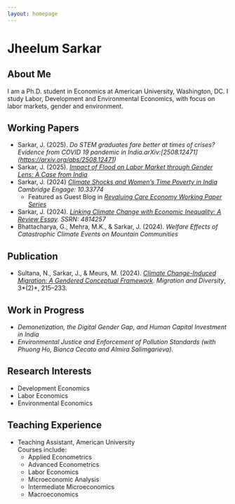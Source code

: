 ```yaml
---
layout: homepage
---
```


# Jheelum Sarkar

## About Me

I am a Ph.D. student in Economics at American University, Washington, DC. I study Labor, Development and Environmental Economics, with focus on labor markets, gender and environment.
 

## Working Papers

- Sarkar, J. (2025). *Do STEM graduates fare better at times of crises? Evidence from COVID 19 pandemic in India.arXiv:[2508.12471] (https://arxiv.org/abs/2508.12471)*
- Sarkar, J. (2025). *[Impact of Flood on Labor Market through Gender Lens: A Case from India](assets/work_in_progress/Flood-Labor-Gender.pdf)*  
- Sarkar, J. (2024) *[Climate Shocks and Women’s Time Poverty in India](https://www.cambridge.org/engage/coe/article-details/670ef249cec5d6c142430f63) Cambridge Engage: 10.33774*
    - Featured as Guest Blog in *[Revaluing Care Economy Working Paper Series](https://www.revaluingcare.org/time-poverty-and-climate-shocks-how-married-women-bear-the-brunt/)* 
- Sarkar, J. (2024). *[Linking Climate Change with Economic Inequality: A Review Essay](https://dx.doi.org/10.2139/ssrn.4814257). SSRN: 4814257*
- Bhattacharya, G., Mehra, M.K., & Sarkar, J. (2024). *Welfare Effects of Catastrophic Climate Events on Mountain Communities* 


## Publication

- Sultana, N., Sarkar, J., & Meurs, M. (2024). *[Climate Change-Induced Migration: A Gendered Conceptual Framework](https://journals.tplondon.com/md/article/view/3177)*. *Migration and Diversity*, 3*(2)*, 215–233. 


## Work in Progress

- *Demonetization, the Digital Gender Gap, and Human Capital Investment in India*
- *Environmental Justice and Enforcement of Pollution Standards (with Phuong Ho, Bianca Cecato and Almira Salimgarieva).*


## Research Interests

- Development Economics  
- Labor Economics  
- Environmental Economics 

## Teaching Experience

- Teaching Assistant, American University  
  Courses include:  
  - Applied Econometrics  
  - Advanced Econometrics 
  - Labor Economics 
  - Microeconomic Analysis  
  - Intermediate Microeconomics  
  - Macroeconomics


